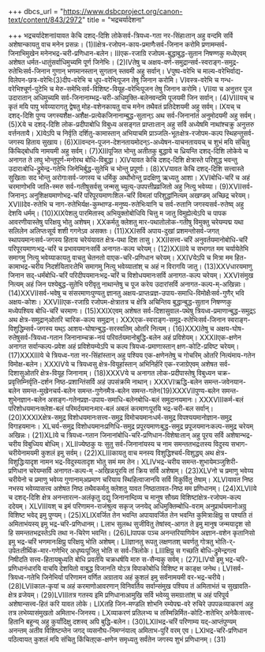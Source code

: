 +++
dbcs_url = "https://www.dsbcproject.org/canon-text/content/843/2972"
title = "भद्रचर्यादेशना"

+++
भद्रचर्यादेशनाIयावत केचि दशद्-दिशि लोकेसर्व-त्रियध्व-गता नर-सिंहाःतान् अहु वन्दमि सर्वि अशेषान्कायतु वाच मनेन प्रसन्नः। (1)IIक्षेत्र-रजोपन-काय-प्रमाणैःसर्व-जिनान करोमि प्रणामम्सर्व-जिनाभिमुखेन मनेनभद्र-चरी-प्रणिधान-बलेन। IIIएक-रजाग्रि रजोपम-बुद्धाबुद्ध-सुतान निषण्णकु मध्येएवम् अशेषत धर्मत-धातुंसर्वाधिमुच्यमि पूर्ण जिनेभिः। (2)IVतेषु च अक्षय-वर्ण-समुद्रान्सर्व-स्वराङ्ग-समुद्र-रुतेभिःसर्व-जिनान गुणान् भणमानस्तान् सुगतान् स्तवमी अहु सर्वान्। Vपुष्प-वरेभि च माल्य-वरेभिर्वाद्य-विलेपन-छत्र-वरेभिः(3)दीप-वरेभि च धूप-वरेभिःपूजन तेषु जिनान करोमि। VIवस्त्र-वरेभि च गन्ध-वरेभिश्चूर्ण-पुटेभि च मेरु-समेभिःसर्व-विशिष्ट-वियूह-वरेभिःपूजन तेषु जिनान करोमि। VIIया च अनुत्तर पूज उदारातान् अधिमुच्यमि सर्व-जिनानाम्भद्र-चरी-अधिमुक्ति-बलेनवन्दमि पूजयमी जिन सर्वान्। (4)VIIIयच् च कृतं मयि पापु भवेय्यारागतु द्वेषतु मोह-वशेनकायतु वाच मनेन तथैवतं प्रतिदेशयमी अहु सर्वम्। IXयच् च दशद्-दिशि पुण्य जगस्यशैक्ष-अशैक्ष-प्रत्येकजिनानाम्बुद्ध-सुतान्ऽ अथ सर्व-जिनानांतं अनुमोदयमी अहु सर्वम्। (5)Xये च दशद्-दिशि लोक-प्रदीपाबोधि विबुध्य असङ्गत प्राप्ताःतान् अहु सर्वि अध्येषमि नाथांश्चक्रु अनुत्तरु वर्त्तनतायै। XIयेऽपि च निर्वृति दर्शितु-कामास्तान् अभियाचमि प्राञ्जलि-भूतःक्षेत्र-रजोपम-कल्प स्थिहन्तुसर्व-जगस्य हिताय सुखाय। (6)XIIवन्दन-पूजन-देशनतायमोदन्ऽ-अध्येषन-याचनताययच् च शुभं मयि संचितु किंचिद्बोधयि नामयमी अहु सर्वम्। (7)XIIIपूजित भोन्तु अतीतकु बुद्धाये च ध्रियन्ति दशद्-दिशि लोकेये च अनागत ते लघु भोन्तुपूर्ण-मनोरथ बोधि-विबुद्धा। XIVयावत केचि दशद्-दिशि क्षेत्रास्ते परिशुद्ध भवन्तु उदाराःबोधि-द्रुमेन्द्र-गतेभि जिनेभिर्बुद्ध-सुतेभि च भोन्तु प्रपूर्णाः। (8)XVयावत केचि दशद्-दिशि सत्त्वास्ते सुखिताः सद भोन्तु अरोगाःसर्व-जगस्य च धर्मिकु अर्थोभोन्तु प्रदक्षिणु ऋध्यतु आशा। XVIबोधि-चरिं च अहं चरमाणोभवि जाति-स्मरु सर्व-गतीषुसर्वसु जन्मसु च्युत्य्-उपपत्तीप्रव्रजितो अहु नित्यु भवेय्या। (9)XVIIसर्व-जिनान्ऽ अनुशिक्षयमाणोभद्र-चरिं परिपूरयमाणःशिल-चरिं विमलां परिशुद्धांनित्यम् अखण्डम् अच्छिद्र चरेयम्। XVIIIदेव-रुतेभि च नाग-रुतेभिर्यक्ष-कुम्भाण्ड-मनुष्य-रुतेभिःयानि च सर्व-रुतानि जगस्यसर्व-रुतेष्व् अहु देशयि धर्मम्। (10)XIXपेशलु पारमितास्व् अभियुक्तोबोधियि चित्तु म जातु विमुह्येत्येऽपि च पापक आवरणीयास्तेषु परिक्षयु भोतु अशेषम्। XXकर्मतु क्लेशतु मार-पथातोलोक-गतीषु विमुक्तु चरेयम्पद्म यथा सलिलेन अलिप्तःसूर्य शशी गगनेऽव असक्तः। (11)XXIसर्वि अपाय-दुखां प्रशमन्तोसर्व-जगत् स्थापयमानःसर्व-जगस्य हिताय चरेयंयावत क्षेत्र-पथा दिश तासु। XXIIसत्त्व-चरिं अनुवर्तयमानोबोधि-चरिं परिपूरयमाणःभद्र-चरिं च प्रभावयमानःसर्वि अनागत-कल्प चरेयम्। (12)XXIIIये च सभागत मम चर्यायेतेभि समागमु नित्यु भवेय्याकायतु वाचतु चेतनतो वाएक-चरि-प्रणिधान चरेयम्। XXIVयेऽपि च मित्रा मम हित-कामाभद्र-चरीय निदर्शयितारःतेभि समागमु नित्यु भवेय्यातांश् च अहं न विरागयि जातु। (13)XXVधारयमाणु जिनान सद्-धर्मंबोधि-चरिं परिदीपयमानःभद्र-चरिं च विशोधयमानःसर्वि अनागत-कल्प चरेयम्। XXVIसंमुख नित्यम् अहं जिन पश्येबुद्ध-सुतेभि परीवृतु नाथान्तेषु च पूज करेय उदारांसर्वि अनागत-कल्प-म्-अखिन्नाः। (14)XXVIIसर्व-भवेषु च संसरमाणःपुण्यतु ज्ञानतु अक्षय-प्राप्तःप्रज्ञ-उपाय-समाधि-विमोक्षैःसर्व-गुणैर् भवि अक्षय-कोशः। XXVIIIएक-रजाग्रि रजोपम-क्षेत्रातत्र च क्षेत्रि अचिन्तिय बुद्धान्बुद्ध-सुतान निषण्णकु मध्येपश्यिय बोधि-चरिं चरमाणः। (15)XXIXएवम् अशेषत सर्व-दिशासुवाल-पथेषु त्रियध्व-प्रमाणान्बुद्ध-समुद्र्ऽ अथ क्षेत्र-समुद्रान्ओतरि चारिक-कल्प समुद्रान्। XXXएक-स्वराङ्ग-समुद्र-रुतेभिःसर्व-जिनान स्वराङ्ग-विशुद्धिम्सर्व-जगस्य यथ्ऽ आशय-घोषान्बुद्ध-सरस्वतिम् ओतरि नित्यम्। (16)XXXIतेषु च अक्षय-घोष-रुतेषुसर्व-त्रियध्व-गतान जिनानाम्चक्र-नयं परिवर्तयमानोबुद्धि-बलेन अहं प्रविशेयम्। XXXIIएक-क्षणेन अनागत सर्वान्कल्प-प्रवेश अहं प्रविशेयम्येऽपि च कल्प त्रियध्व-प्रमाणास्तान् क्षण-कोटि-प्रविष्ट चरेयम्। (17)XXXIIIये चे त्रियध्व-गता नर-सिंहांस्तान् अहु पश्यिय एक-क्षणेनतेषु च गोचरिम् ओतरि नित्यंमाय-गतेन विमोक्ष-बलेन। XXXIVये च त्रियध्वसु क्षेत्र-वियूहांस्तान् अभिनिर्हरि एक-रजाग्रेएवम् अशेषत सर्व-दिशासुओतरि क्षेत्र-वियूह जिनानाम्। (18)XXXVये च अनागत लोक-प्रदीपास्तेषु विबुध्यन चक्र-प्रवृत्तिम्निर्वृति-दर्शन निष्ठ-प्रशान्तिंसर्वि अहं उपसंक्रमि नाथान्। XXXVIऋद्धि-बलेन समन्त-जवेनयान-बलेन समन्त-मुखेनचर्य-बलेन समन्त-गुणेनमैत्र-बलेन समन्त-गतेन(19)XXXVIIपुण्य-बलेन समन्त-शुभेनज्ञान-बलेन असङ्ग-गतेनप्रज्ञ-उपाय-समाधि-बलेनबोधि-बलं समुदानयमानः। XXXVIIIकर्म-बलं परिशोधयमानःक्लेश-बलं परिमर्दयमानःमार-बलं अबलं करमाणःपूरयि भद्र-चरी-बल सर्वान्। (20)XXXIXक्षेत्र-समुद्र विशोधयमानःसत्त्व-समुद्र विमोचयमानःधर्म-समुद्र विपश्ययमानोज्ञान-समुद्र विगाहयमानः। XLचर्य-समुद्र विशोधयमानःप्रणिधि-समुद्र प्रपूरयमाणःबुद्ध-समुद्र प्रपूजयमानःकल्प-समुद्र चरेयम् अखिन्नः। (21)XLIये च त्रियध्व-गतान जिनानांबोधि-चरि-प्रणिधान-विशेषाःतान् अहु पूरय सर्वि अशेषान्भद्र-चरीय विबुध्यिय बोधिम्। XLIIज्येष्ठकु यः सुतु सर्व-जिनानांयस्य च नाम समन्ततभद्रःतस्य विदुस्य सभाग-चरीयेनामयमी कुशलं इमु सर्वम्। (22)XLIIIकायतु वाच मनस्य विशुद्धिश्चर्य-विशुद्ध्य् अथ क्षेत्र-विशुद्धिःयादृश नामन भद्र-विदुस्यतादृश भोतु समं मम तेन। XLIVभद्र-चरीय समन्त-शुभायेमञ्जुशिरी-प्रणिधान चरेयम्सर्वि अनागत-कल्प-म् -अखिन्नःपूरयि तां क्रिय सर्वि अशेषाम्। (23)XLVनो च प्रमाणु भवेय्य चरीयेनो च प्रमाणु भवेय्य गुणानाम्अप्रमाण चरियाय स्थिहित्वाजानयि सर्वि विकुर्वितु तेषाम्। XLVIयावत निष्ठ नभस्य भवेय्यासत्त्व अशेषत निष्ठ तथैवकर्मतु क्लेशतु यावत निष्ठातावत-निष्ठ मम प्रणिधानम्। (24)XLVIIये च दशद्-दिशि क्षेत्र अनन्तारत्न-अलंकृतु दद्यु जिनानाम्दिव्य च मानुष सौख्य विशिष्टांक्षेत्र-रजोपम-कल्प ददेयम्। XLVIIIयश् च इमं परिणामन-राजंश्रुत्व सकृज् जनयेद् अधिमुक्तिम्बोधि-वराम् अनुप्रार्थयमानोअग्रु विशिष्ट भवेद् इमु पुण्यम्। (25)XLIXवर्जित तेन भवन्ति अपायावर्जित तेन भवन्ति कुमित्राःक्षिप्रु स पश्यति तं अमिताभंयस्य् इमु भद्र-चरि-प्रणिधानम्। Lलाभ सुलब्ध सुजीवितु तेषांस्व्-आगत ते इमु मानुष जन्मयादृश सो हि समन्ततभद्रस्तेऽपि तथा न-चिरेण भवन्ति। (26)LIपापक पञ्च अनन्तरियाणियेन अज्ञान-वशेन कृतानिसो इमु भद्र-चरिं भणमानःक्षिप्रु परिक्षयु भोति अशेषम्। LIIज्ञानतु रूपतु लक्षणतश् चवर्णतु गोत्रतु भोति-र्-उपेतःतीर्थिक-मार-गणेभिर् अधृष्यःपूजितु भोति स सर्व-त्रिलोके। LIIIक्षिप्रु स गच्छति बोधि-द्रुमेन्द्रगत्व निषीदति सत्त्व-हितायबुध्यति बोधि प्रवर्तयि चक्रधर्षयि मारु स-सैन्यकु सर्वम्। (27)LIVयो इमु भद्र-चरि-प्रणिधानंधारयि वाचयि देशयितो वाबुद्ध विजानति योऽत्र विपाकोबोधि विशिष्ट म काङ्क्ष जनेथ। LVIसर्व-त्रियध्व-गतेभि जिनेभिर्या परिणामन वर्णित अग्राताय अहं कुशलं इमु सर्वंनामयमी वर-भद्र-चरीये। (28)LVIIकाल-कृयां च अहं करमाणोआवरणान् विनिवर्तिय सर्वान्संमुख पश्यिय तं अमिताभंतं च सुखावति-क्षेत्र व्रजेयम्। (29)LVIIIतत्र गतस्य इमि प्रणिधानाआमुखि सर्वि भवेय्यु समग्राःतांश् च अहं परिपूर्य अशेषान्सत्त्व-हितं करि यावत लोके। LIXतहि जिन-मण्डलि शोभनि रम्येपद्म-वरे रुचिरे उपपन्नःव्याकरणं अहु तत्र लभेय्यासंमुखतो अमिताभ-जिनस्य। LXव्याकरणं प्रतिलभ्य च तस्मिन्निर्मित-कोटि-शतेभिर् अनेकैःसत्त्व-हितानि बहून्य् अहु कुर्यांदिक्षु दशस्व् अपि बुद्धि-बलेन। (30)LXIIभद्र-चरिं परिणाम्य यद्-आप्तंपुण्यम् अनन्तम् अतीव विशिष्टम्तेन जगद् व्यसनौघ-निमग्नंयात्व् अमिताभ-पुरिं वरम् एव। LXIभद्र-चरि-प्रणिधान पठित्वायत् कुशलं मयि संचितु किंचित्एक-क्षणेन समृध्यतु सर्वंतेन जगस्य शुभं प्रणिधानम्। (31)
